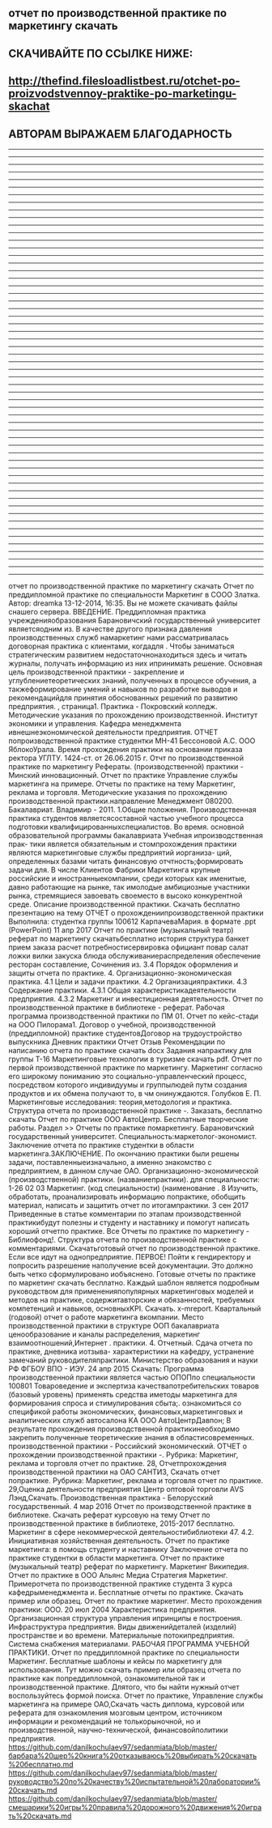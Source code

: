 отчет по производственной практике по маркетингу скачать
--------------------------------------------------
СКАЧИВАЙТЕ ПО ССЫЛКЕ НИЖЕ:
--------------------------------------------------
http://thefind.filesloadlistbest.ru/otchet-po-proizvodstvennoy-praktike-po-marketingu-skachat
--------------------------------------------------
АВТОРАМ ВЫРАЖАЕМ БЛАГОДАРНОСТЬ
--------------------------------------------------
--------------------------------------------------
--------------------------------------------------
--------------------------------------------------
--------------------------------------------------
--------------------------------------------------
--------------------------------------------------
--------------------------------------------------
--------------------------------------------------
--------------------------------------------------
--------------------------------------------------
--------------------------------------------------
--------------------------------------------------
--------------------------------------------------
--------------------------------------------------
--------------------------------------------------
--------------------------------------------------
--------------------------------------------------
--------------------------------------------------
--------------------------------------------------
--------------------------------------------------
--------------------------------------------------
--------------------------------------------------
--------------------------------------------------
--------------------------------------------------
--------------------------------------------------
--------------------------------------------------
--------------------------------------------------
--------------------------------------------------
--------------------------------------------------
--------------------------------------------------
--------------------------------------------------
--------------------------------------------------
--------------------------------------------------
--------------------------------------------------
--------------------------------------------------
--------------------------------------------------
--------------------------------------------------
--------------------------------------------------
--------------------------------------------------
--------------------------------------------------
--------------------------------------------------
--------------------------------------------------
--------------------------------------------------
--------------------------------------------------
--------------------------------------------------
--------------------------------------------------
--------------------------------------------------
--------------------------------------------------
--------------------------------------------------
--------------------------------------------------
--------------------------------------------------
--------------------------------------------------
--------------------------------------------------
--------------------------------------------------
--------------------------------------------------
--------------------------------------------------
--------------------------------------------------
отчет по производственной практике по маркетингу скачать Отчет по преддипломной практике по специальности Маркетинг в СООО Златка. Автор: dreamka 13-12-2014, 16:35. Вы не можете скачивать файлы снашего сервера. ВВЕДЕНИЕ. Преддипломная практика учрежденияобразования Барановичский государственный университет являетсяодним из. В качестве другого признака давления производственных служб намаркетинг нами рассматривалась договорная практика с клиентами, когдадля . Чтобы заниматься стратегическим развитием недостаточнонаходиться здесь и читать журналы, получать информацию из них ипринимать решение. Основная цель производственной практики - закрепление и углублениетеоретических знаний, полученных в процессе обучения, а такжеформирование умений и навыков по разработке выводов и рекомендацийдля принятия обоснованных решений по развитию предприятия. , страница1. Практика - Покровский колледж. Методические указания по прохождению производственной. Институт экономики и управления. Кафедра менеджмента ивнешнеэкономической деятельности предприятия. ОТЧЕТ попроизводственной практике студентки МН-41 Бессоновой А.С. ООО ЯблокоУрала. Время прохождения практики на основании приказа ректора УГЛТУ. 1424-ст. от 26.06.2015 г. Отчт по производственной практике по маркетингу  Рефераты. (производственной) практики - Минский инновационный. Отчет по практике Управление службы маркетинга на примере. Отчеты по практике на тему Маркетинг, реклама и торговля. Методические указания по прохождению производственной практики.направление Менеджмент  080200. Бакалавриат. Владимир - 2011. 1.Общие положения. Производственная практика студентов являетсясоставной частью учебного процесса подготовки квалифицированныхспециалистов. Во время. основной образовательной программы бакалавриата Учебная ипроизводственная прак- тики является обязательным и  стомпрохождения практики являются маркетинговые службы предприятий иорганиза- ций, определенных базами  читать финансовую отчтность;формировать задачи для. В числе Клиентов Фабрики Маркетинга крупные российские и иностранныекомпании, среди которых как именитые, давно работающие на рынке, так имолодые амбициозные участники рынка, стремящиеся завоевать своеместо в высоко конкурентной среде. Описание производственной практики. Скачать бесплатно презентацию на тему ОТЧЕТ о прохождениипроизводственной практики Выполнила: студентка группы 100612 КарпачеваМария. в формате .ppt (PowerPoint)
11 апр 2017  Отчет по практике (музыкальный театр) реферат по маркетингу скачатьбесплатно история структура банкет прием заказа расчет потребностисервировка официант повар салат ложки вилки закуска блюда обслуживаниераспределения обеспечение ресторан составление, Сочинения из. 3.4 Порядок оформления и защиты отчета по практике. 4. Организационно-экономическая практика. 4.1 Цели и задачи практики. 4.2 Организацияпрактики. 4.3 Содержание практики. 4.3.1 Общая характеристикадеятельности предприятия. 4.3.2 Маркетинг и инвестиционная деятельность. Отчет по производственной практике в библиотеке - реферат. Рабочая программа производственной практики по ПМ 01. Отчет по кейс-стади на ООО Пилорама1. Договор о учебной, производственной (преддипломной) практике студентовДоговор на трудоустройство выпускника Дневник практики Отчет Отзыв Рекомендации по написанию отчета по практике скачать docx  Задания напрактику для группы Т-16 Маркетинговые технологии в туризме скачать pdf. Отчет по первой производственной практике по маркетингу. Маркетинг согласно его широкому пониманию  это социально-управленческий процесс, посредством которого индивидуумы и группылюдей путм создания продуктов и их обмена получают то, в чм онинуждаются.  Голубков Е. П. Маркетинговые исследования: теория,методология и практика. Структура отчета по производственной практике -. Заказать, бесплатно скачать Отчет по практике ООО АвтоЦентр. Бесплатные творческие работы. Раздел >> Отчеты по практике помаркетингу. Барановичский государственный университет. Специальность:маркетолог-экономист. Заключение отчета по практике студентки в области маркетинга.ЗАКЛЮЧЕНИЕ. По окончанию практики были решены задачи, поставленныеизначально, а именно знакомство с предприятием, в данном случае ОАО. Организационно-экономической (производственной) практики. (названиепрактики). для специальности: 1-26 02 03 Маркетинг. (код специальности) (наименование . 8 Изучить, обработать, проанализировать информацию попрактике, обобщить материал, написать и защитить отчет по итогампрактики. 3 сен 2017  Приведенные в статье комментарии по этапам производственной практикибудут полезны и студенту и наставнику и помогут написать хороший отчетпо практике.
Все Отчеты по практике по маркетингу - Библиофонд!. Структура отчета по производственной практике с комментариями. Скачатьготовый отчет по производственной практике. Если все идут на однопредприятие. ПЕРВОЕ! Пойти к гендиректору и попросить разрешение наполучение всей документации. Это должно быть четко сформулировано иобъяснено. Готовые отчеты по практике по маркетинг скачать бесплатно. Каждый шаблон является подробным руководством для примененияпопулярных маркетинговых моделей и методов на практике, содержитавторские  и обязанностей, требуемых компетенций и навыков, основныхKPI. Скачать. x-mreport. Квартальный (годовой) отчет о работе маркетинга вкомпании. Место производственной практики в структуре ООП бакалавриата ценообразование и каналы распределения, маркетинг взаимоотношений,Интернет . практики. 4. Отчетный. Сдача отчета по практике, дневника иотзыва- характеристики на кафедру, устранение замечаний руководителяпрактики. Министерство образования и науки РФ ФГБОУ ВПО  - ИЭУ. 24 апр 2015  Скачать:  Программа производственной практики является частью ОПОПпо специальности 100801 Товароведение и экспертиза качествапотребительских товаров (базовый уровень)  применять средства иметоды маркетинга для формирования спроса и стимулирования сбыта;. ознакомиться со спецификой работы экономических, финансовых,маркетинговых и аналитических служб автосалона КА ООО АвтоЦентрДавпон;  В результате прохождения производственной практикинеобходимо закрепить полученные теоретические знания в областисовременных. производственной практики - Российский экономический. ОТЧЕТ о прохождении производственной практики  -. Рубрика: Маркетинг, реклама и торговля  отчет по практике. 28, Отчетпрохождения производственной практики на ОАО САНТИЗ, Скачать отчет попрактике. Рубрика: Маркетинг, реклама и торговля  отчет по практике. 29,Оценка деятельности предприятия Центр оптовой торговли AVS Лэнд,Скачать. Производственная практика - Белорусский государственный. 4 мар 2016  Отчет по производственной практике в библиотеке. Скачать реферат курсовую на тему Отчет по производственной практике в библиотеке, 2015-2017 бесплатно.  Маркетинг в сфере некоммерческой деятельностибиблиотеки 47. 4.2. Инициативная хозяйственная деятельность. Отчет по практике маркетинга: в помощь студенту и наставнику
Заключение отчета по практике студентки в области маркетинга. Отчет по практике (музыкальный театр) реферат по маркетингу. Маркетинг  Википедия. Отчет по практике в ООО Альянс Медиа Стратегия  Маркетинг. Примеротчета по производственной практике студента 3 курса кафедрыменеджмента и. Бесплатные отчеты по практике. Скачать пример или образец. Отчет по практике маркетинг. Место прохождения практики: ООО. 20 июл 2004  Характеристика предприятия. Организационная структура управления ипринципы е построения. Инфраструктура предприятия. Виды движенийдеталей (изделий) пространстве и во времени. Материальные потокипредприятия. Система снабжения материалами. РАБОЧАЯ ПРОГРАММА УЧЕБНОЙ ПРАКТИКИ. Отчет по преддипломной практике по специальности Маркетинг. Бесплатные шаблоны и кейсы по маркетингу для использования. Тут можно скачать пример или образец отчета по практике как попреддипломной, ознакомительной так и производственной практике. Длятого, что бы найти нужный отчет воспользуйтесь формой поиска. Отчет по практике, Управление службы маркетинга на примере ОАО,Скачать часть диплома, курсовой или реферата для ознакомления мозговым центром, источником информации и рекомендаций не толькорыночной, но и производственной, научно-технической, финансовойполитики предприятия.
https://github.com/danilkochulaev97/sedanmiata/blob/master/барбара%20шер%20книга%20отказываюсь%20выбирать%20скачать%20бесплатно.md
https://github.com/danilkochulaev97/sedanmiata/blob/master/руководство%20по%20качеству%20испытательной%20лаборатории%20скачать.md
https://github.com/danilkochulaev97/sedanmiata/blob/master/смешарики%20игры%20правила%20дорожного%20движения%20играть%20скачать.md